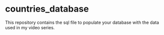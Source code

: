 # countries_database
This repository contains the sql file to populate your database with the data used in my video series.
